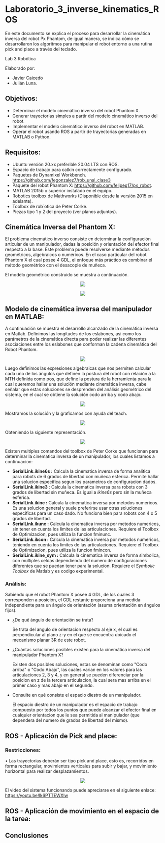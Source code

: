 # Laboratorio_3_inverse_kinematics_ROS
En este documento se explica el proceso para desarrollar la cinemática inversa del robot Px Phantom, de igual manera, se indica cómo se desarrollaron los algoritmos para manipular el robot entorno a una rutina pick and place a través del teclado.

Lab 3 Robótica

Elaborado por: 
- Javier Caicedo 
- Julián Luna.

## Objetivos:
- Determinar el modelo cinemático inverso del robot Phantom X.
- Generar trayectorias simples a partir del modelo cinemático inverso del robot.
- Implementar el modelo cinemático inverso del robot en MATLAB.
- Operar el robot usando ROS a partir de trayectorias generadas en MATLAB o Python.

## Requisitos:
- Ubuntu versión 20.xx preferible 20.04 LTS con ROS.
- Espacio de trabajo para catkin correctamente configurado.
- Paquetes de Dynamixel Workbench. https://github.com/fegonzalez7/rob_unal_clase3 
- Paquete del robot Phantom X: https://github.com/felipeg17/px_robot.
- MATLAB 2015b o superior instalado en el equipo.
- Robotics toolbox de Mathworks (Disponible desde la versión 2015 en adelante).
- Toolbox de rob´otica de Peter Corke.
- Piezas tipo 1 y 2 del proyecto (ver planos adjuntos).

## Cinemática Inversa del Phantom X:
El problema cinemático inverso consiste en determinar la configuración articular de un manipulador, dadas la posición y orientación del efector final respecto a la base. Este problema puede resolverse mediante métodos geométricos, algebraicos o numéricos. En el caso particular del robot Phantom X el cual posee 4 GDL, el enfoque más práctico es combinar el método geométrico con el desacople de muñeca.

El modelo geométrico construido se muestra a continuación.

<p align="center"><img src="https://i.postimg.cc/vBVD46CW/system-geometry-2.png"</p>
  
<p align="center"><img src="https://i.postimg.cc/jSgpB3Cj/equations-system.png"</p>

## Modelo de cinemática inversa del manipulador en MATLAB:
A continuación se muestra el desarrollo alcanzado de la cinemática inversa en Matlab.
Definimos las longitudes de los eslabones, así como los parámetros de la cinemática directa para poder realizar las diferentes asociaciones entre los eslabones que conforman la cadena cinemática del Robot Phantom.

<p align="center"><img src="https://i.postimg.cc/kXx8jJBj/uno.png"</p>

Luego definimos las expresiones algebraicas que nos permiten calcular cada uno de los ángulos que definen la postura del robot con relación a la MTH definida como pos, que define la postura de la herramienta para la cual queremos hallar una solución mediante cinemática inversa, cabe señalar que estas soluciones se desprenden del análisis geométrico del sistema, en el cual se obtiene la solución codo arriba y codo abajo.

<p align="center"><img src="https://i.postimg.cc/sXv7K5hS/dos.png"</p>
  
Mostramos la solución y la graficamos con ayuda del teach.

<p align="center"><img src="https://i.postimg.cc/qMfyXhMh/tres.png"</p>
    
Obteniendo la siguiente representación.
 
<p align="center"><img src="https://i.postimg.cc/5yzvW1p2/cuatro.png"</p>  

Existen multiples comandos del toolbox de Peter Corke que funcionan para determinar la cinematica inversa de un manipulador, los cuales listamos a continuacion:

- **SerialLink.ikine6s :** Calcula la cinematica inversa de forma analitica para robots de 6 grados de libertad con muñeca esferica. Permite hallar una solucion especifica segun los parametros de configuracion dados.
- **SerialLink.ikine3 :** Calcula la cinematica inversa para robots con 3 grados de libertad sin muñeca. Es igual a *ikine6s* pero sin la muñeca esferica.
- **SerialLink.ikine :** Calcula la cinematica inversa por metodos numericos. Es una solucion general y suele preferirse usar otras soluciones especificas para un caso dado. No funciona bien para robots con 4 o 5 grados de libertad.
- **SerialLink.ikunc :** Calcula la cinematica inversa por metodos numericos, sin tener en cuenta los limites de las articulaciones. Requiere el Toolbox de Optimizacion, pues utiliza la funcion fminunc.
- **SerialLink.ikcon :** Calcula la cinematica inversa por metodos numericos, teniendo en cuenta los limites de las articulaciones. Requiere el Toolbox de Optimizacion, pues utiliza la funcion fmincon.
- **SerialLink.ikine_sym :** Calcula la cinematica inversa de forma simbolica, con multiples celdas dependiendo del numero de configuraciones diferentes que se puedan tener para la solucion. Requiere el *Symbolic Toolbox* de Matlab y es codigo experimental.

### Análisis:
Sabiendo que el robot Phantom X posee 4 GDL, de los cuales 3 corresponden a posición, el GDL restante proporciona una medida independiente para un ángulo de orientación (asuma orientación en ángulos fijos).
- ¿De qué ángulo de orientación se trata?

  Se trata del angulo de orientacion respecto al eje x, el cual es perpendicular al plano z-y en el que se encuentra ubicado el mecanismo planar 3R de este robot.

- ¿Cuántas soluciones posibles existen para la cinemática inversa del manipulador Phantom X?
  
  Existen dos posibles soluciones, estas se denominan como "Codo arriba" o "Codo Abajo", las cuales varian en los valores para las articulaciones 2, 3 y 4, y en general se pueden diferenciar por la posicion en z de la tercera articulacion, la cual sera mas arriba en el primer caso y mas abajo en el segundo.

- Consulte en qué consiste el espacio diestro de un manipulador.
  
  El espacio diestro de un manipulador es el espacio de trabajo compuesto por todos los puntos que puede alcanzar el efector final en cualquier orientacion que le sea permitida al manipulador (que dependera del numero de grados de libertad del mismo).

## ROS - Aplicación de Pick and place:
### Restricciones:
• Las trayectorias deberán ser tipo pick and place, esto es, recorridos en forma rectangular, movimientos verticales para subir y bajar, y movimiento horizontal para realizar desplazamientos.
  
<p align="center"><img src="https://i.postimg.cc/Qdh7w27j/cinco.png"</p>

  El video del sistema funcionando puede apreciarse en el siguiente enlace:
  https://youtu.be/lk6PTTEWXIw

## ROS - Aplicación de movimiento en el espacio de la tarea:



## Conclusiones
